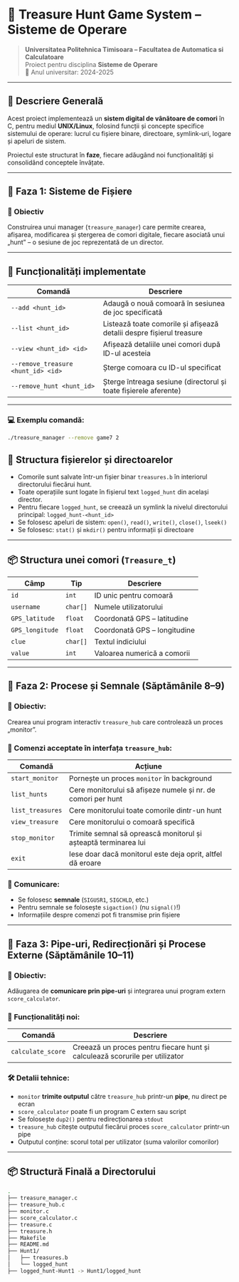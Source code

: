 # 💎 Treasure Hunt Game System – Sisteme de Operare

> **Universitatea Politehnica Timisoara  – Facultatea de Automatica si Calculatoare**  
> Proiect pentru disciplina **Sisteme de Operare**  
> 📅 Anul universitar: 2024-2025

---

## 🧠 Descriere Generală

Acest proiect implementează un **sistem digital de vânătoare de comori** în C, pentru mediul **UNIX/Linux**, folosind funcții și concepte specifice sistemului de operare: lucrul cu fișiere binare, directoare, symlink-uri, logare și apeluri de sistem.

Proiectul este structurat în **faze**, fiecare adăugând noi funcționalități și consolidând conceptele învățate.

---

## 🚀 Faza 1: Sisteme de Fișiere

### 🎯 Obiectiv
Construirea unui manager (`treasure_manager`) care permite crearea, afișarea, modificarea și ștergerea de comori digitale, fiecare asociată unui „hunt” – o sesiune de joc reprezentată de un director.

---

## 🧰 Funcționalități implementate

| Comandă                                   | Descriere                                                                 |
|------------------------------------------|--------------------------------------------------------------------------|
| `--add <hunt_id>`                        | Adaugă o nouă comoară în sesiunea de joc specificată                     |
| `--list <hunt_id>`                       | Listează toate comorile și afișează detalii despre fișierul treasure     |
| `--view <hunt_id> <id>`                  | Afișează detaliile unei comori după ID-ul acesteia                       |
| `--remove_treasure <hunt_id> <id>`       | Șterge comoara cu ID-ul specificat                                       |
| `--remove_hunt <hunt_id>`                | Șterge întreaga sesiune (directorul și toate fișierele aferente)         |

---

### 💻 Exemplu comandă:

```bash
./treasure_manager --remove game7 2
```

## 🧱 Structura fișierelor și directoarelor

- Comorile sunt salvate într-un fișier binar `treasures.b` în interiorul directorului fiecărui hunt.
- Toate operațiile sunt logate în fișierul text `logged_hunt` din același director.
- Pentru fiecare `logged_hunt`, se creează un symlink la nivelul directorului principal: `logged_hunt-<hunt_id>`
- Se folosesc apeluri de sistem: `open()`, `read()`, `write()`, `close()`, `lseek()`
- Se folosesc: `stat()` și `mkdir()` pentru informații și directoare

---

## 📦 Structura unei comori (`Treasure_t`)

| Câmp             | Tip         | Descriere                           |
|------------------|-------------|-------------------------------------|
| `id`             | `int`       | ID unic pentru comoară              |
| `username`       | `char[]`    | Numele utilizatorului               |
| `GPS_latitude`   | `float`     | Coordonată GPS – latitudine         |
| `GPS_longitude`  | `float`     | Coordonată GPS – longitudine        |
| `clue`           | `char[]`    | Textul indiciului                   |
| `value`          | `int`       | Valoarea numerică a comorii         |

---

## 🧩 Faza 2: Procese și Semnale (Săptămânile 8–9)

### 🎯 Obiectiv:
Crearea unui program interactiv `treasure_hub` care controlează un proces „monitor”.

### 🧠 Comenzi acceptate în interfața `treasure_hub`:

| Comandă           | Acțiune                                                                 |
|-------------------|------------------------------------------------------------------------|
| `start_monitor`   | Pornește un proces `monitor` în background                             |
| `list_hunts`      | Cere monitorului să afișeze numele și nr. de comori per hunt           |
| `list_treasures`  | Cere monitorului toate comorile dintr-un hunt                          |
| `view_treasure`   | Cere monitorului o comoară specifică                                   |
| `stop_monitor`    | Trimite semnal să oprească monitorul și așteaptă terminarea lui        |
| `exit`            | Iese doar dacă monitorul este deja oprit, altfel dă eroare             |

### 📡 Comunicare:

- Se folosesc **semnale** (`SIGUSR1`, `SIGCHLD`, etc.)
- Pentru semnale se folosește `sigaction()` (nu `signal()`!)
- Informațiile despre comenzi pot fi transmise prin fișiere

---

## 🔗 Faza 3: Pipe-uri, Redirecționări și Procese Externe (Săptămânile 10–11)

### 🎯 Obiectiv:
Adăugarea de **comunicare prin pipe-uri** și integrarea unui program extern `score_calculator`.

### 🧠 Funcționalități noi:

| Comandă               | Descriere                                                                 |
|------------------------|--------------------------------------------------------------------------|
| `calculate_score`      | Creează un proces pentru fiecare hunt și calculează scorurile per utilizator |

### 🛠️ Detalii tehnice:

- `monitor` **trimite outputul** către `treasure_hub` printr-un **pipe**, nu direct pe ecran
- `score_calculator` poate fi un program C extern sau script
- Se folosește `dup2()` pentru redirecționarea `stdout`
- `treasure_hub` citește outputul fiecărui proces `score_calculator` printr-un pipe
- Outputul conține: scorul total per utilizator (suma valorilor comorilor)

---

## 📦 Structură Finală a Directorului

```bash
.
├── treasure_manager.c
├── treasure_hub.c
├── monitor.c
├── score_calculator.c
├── treasure.c
├── treasure.h
├── Makefile
├── README.md
├── Hunt1/
│   ├── treasures.b
│   └── logged_hunt
├── logged_hunt-Hunt1 -> Hunt1/logged_hunt
